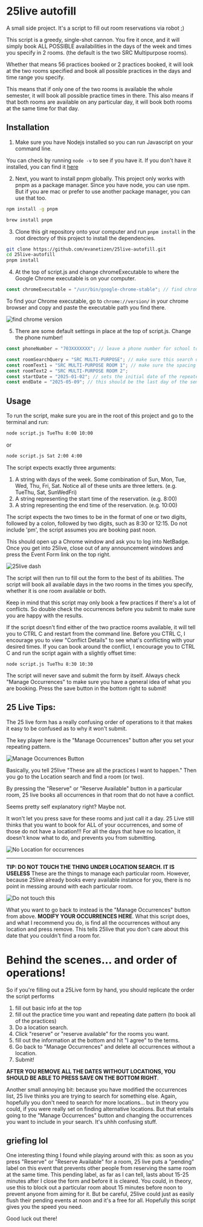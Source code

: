 # 25live autofill

A small side project. It's a script to fill out room reservations via robot ;)

This script is a greedy, single-shot cannon. You fire it once, and it will simply book ALL POSSIBLE availabilities in the days of the week and times you specify in 2 rooms. (the default is the two SRC Multipurpose rooms).

Whether that means 56 practices booked or 2 practices booked, it will look at the two rooms specified
and book all possible practices in the days and time range you specify.

This means that if only one of the two rooms is available the whole semester, it will book all possible practice times in there.
This also means if that both rooms are available on any particular day, it will book both rooms at the same time for that day.

## Installation

1. Make sure you have Nodejs installed so you can run Javascript on your command line.

You can check by running `node -v` to see if you have it.
If you don't have it installed, you can find it [here](https://nodejs.org/en/)

2. Next, you want to install pnpm globally. This project only works with pnpm as a package manager. Since you have node, you can use npm. But if you are mac or prefer to use another package manager, you can use that too.

```bash
npm install -g pnpm
```

```bash
brew install pnpm
```

3. Clone this git repository onto your computer and run `pnpm install` in the root directory of this project to install the dependencies.

```bash
git clone https://github.com/evanetizen/25live-autofill.git
cd 25live-autofill
pnpm install
```

4. At the top of script.js and change chromeExecutable to where the Google Chrome executable is on your computer.

```js
const chromeExecutable = "/usr/bin/google-chrome-stable"; // find chrome on your computer and paste the path.
```

To find your Chrome executable, go to `chrome://version/` in your chrome browser and copy and paste the executable path you find there.

![find chrome version](images/chromeversion.png)

5. There are some default settings in place at the top of script.js. Change the phone number!

```js
const phoneNumber = "703XXXXXXX"; // leave a phone number for school to call back about reservation inquiries.

const roomSearchQuery = "SRC MULTI-PURPOSE"; // make sure this search query encompasses the two rooms you want to book.
const roomText1 = "SRC MULTI-PURPOSE ROOM 1"; // make sure the spacing is precise here. the script uses an exact match to find the reserve button
const roomText2 = "SRC MULTI-PURPOSE ROOM 2";
const startDate = "2025-01-02"; // sets the initial date of the repeated pattern.
const endDate = "2025-05-09"; // this should be the last day of the semester, typically they don't allow reservations after
```

## Usage

To run the script, make sure you are in the root of this project and go to the terminal and run:

```bash
node script.js TueThu 8:00 10:00
```

or

```bash
node script.js Sat 2:00 4:00
```

The script expects exactly three arguments:

1. A string with days of the week. Some combination of Sun, Mon, Tue, Wed, Thu, Fri, Sat. Notice all of these units are three letters. (e.g. TueThu, Sat, SunWedFri)
2. A string representing the start time of the reservation. (e.g. 8:00)
3. A string representing the end time of the reservation. (e.g. 10:00)

The script expects the two times to be in the format of one or two digits, followed by a colon, followed by two digits, such as 8:30 or 12:15. Do not include 'pm', the script assumes you are booking past noon.

This should open up a Chrome window and ask you to log into NetBadge.
Once you get into 25live, close out of any announcement windows and press the Event Form link on the top right.

![25live dash](images/25livedash.png)

The script will then run to fill out the form to the best of its abilities.
The script will book all available days in the two rooms in the times you specify, whether it is one room available or both.

Keep in mind that this script may only book a few practices if there's a lot of conflicts. So double check the occurrences before you submit to make sure you are happy with the results.

If the script doesn't find either of the two practice rooms available, it will tell you to CTRL C and restart from the command line. Before you CTRL C, I encourage you to view "Conflict Details" to see what's conflicting with your desired times. If you can book around the conflict, I encourage you to CTRL C and run the script again with a slightly offset time:

```
node script.js TueThu 8:30 10:30
```

The script will never save and submit the form by itself. Always check "Manage Occurrences" to make sure you have a general idea of what you are booking. Press the save button in the bottom right to submit!

## 25 Live Tips:

The 25 live form has a really confusing order of operations to it that makes it easy to be confused as to why it won't submit.

The key player here is the "Manage Occurrences" button after you set your repeating pattern.

![Manage Occurrences Button](images/manageocc.png)

Basically, you tell 25live "These are all the practices I want to happen."
Then you go to the Location search and find a room (or two).

By pressing the "Reserve" or "Reserve Available" button in a particular room,
25 live books all occurrences in that room that do not have a conflict.

Seems pretty self explanatory right? Maybe not.

It won't let you press save for these rooms and just call it a day.
25 Live still thinks that you want to book for ALL of your occurrences, and some of those
do not have a location!!! For all the days that have no location, it doesn't know what to do,
and prevents you from submitting.

![No Location for occurrences](images/nolocation.png)

---

**TIP: DO NOT TOUCH THE THING UNDER LOCATION SEARCH. IT IS USELESS**
These are the things to manage each particular room. However, because 25live already books
every available instance for you, there is no point in messing around with each particular room.

![Do not touch this](images/donottouch.png)

What you want to go back to instead is the "Manage Occurrences" button from above.
**MODIFY YOUR OCCURRENCES HERE**. What this script does, and what I recommend you do,
is find all the occurrences without any location and press remove. This tells 25live that
you don't care about this date that you couldn't find a room for.

# Behind the scenes... and order of operations!

So if you're filling out a 25Live form by hand, you should replicate the order the script performs

1. fill out basic info at the top
2. fill out the practice time you want and repeating date pattern (to book all of the practices)
3. Do a location search.
4. Click "reserve" or "reserve available" for the rooms you want.
5. fill out the information at the bottom and hit "I agree" to the terms.
6. Go back to "Manage Occurrences" and delete all occurrences without a location.
7. Submit!

**AFTER YOU REMOVE ALL THE DATES WITHOUT LOCATIONS, YOU SHOULD BE ABLE TO PRESS SAVE ON THE BOTTOM RIGHT**.

Another small annoying bit: because you have modified the occurrences list, 25 live thinks you are trying to search for something else. Again, hopefully you don't need to search for more locations... but in theory you could, if you were really set on finding alternative locations. But that entails going to the "Manage Occurrences" button and changing the occurrences you want to include in your search. It's uhhh confusing stuff.

## griefing lol

One interesting thing I found while playing around with this: as soon as you press "Reserve" or "Reserve Available" for a room, 25 live puts a "pending" label on this event that prevents other people from reserving the same room at the same time. This pending label, as far as I can tell, lasts about 15-25 minutes after I close the form and before it is cleared. You could, in theory, use this to block out a particular room about 15 minutes before noon to prevent anyone from aiming for it. But be careful, 25live could just as easily flush their pending events at noon and it's a free for all. Hopefully this script gives you the speed you need.

Good luck out there!
